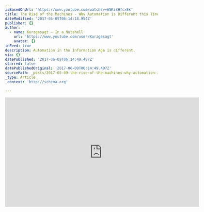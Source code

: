 ```yaml
---
isBasedOnUrl: 'https://www.youtube.com/watch?v=WSKi8HfcxEk'
title: The Rise of the Machines - Why Automation is Different this Time
dateModified: '2017-06-09T06:14:18.954Z'
publisher: {}
author:
  - name: Kurzgesagt – In a Nutshell
    url: 'https://www.youtube.com/user/Kurzgesagt'
    avatar: {}
inFeed: true
description: Automation in the Information Age is different.
via: {}
datePublished: '2017-06-09T06:14:49.497Z'
starred: false
datePublishedOriginal: '2017-06-09T06:14:49.497Z'
sourcePath: _posts/2017-06-09-the-rise-of-the-machines-why-automation-is-different-this.md
_type: Article
_context: 'http://schema.org'

---
```

<iframe src="https://cdn.embedly.com/widgets/media.html?src=https%3A%2F%2Fwww.youtube.com%2Fembed%2FWSKi8HfcxEk%3Ffeature%3Doembed&amp;url=http%3A%2F%2Fwww.youtube.com%2Fwatch%3Fv%3DWSKi8HfcxEk&amp;image=https%3A%2F%2Fi.ytimg.com%2Fvi%2FWSKi8HfcxEk%2Fhqdefault.jpg&amp;key=b7d04c9b404c499eba89ee7072e1c4f7&amp;type=text%2Fhtml&amp;schema=youtube" width="640" height="360" scrolling="no" frameborder="0" allowfullscreen="" style=""></iframe>